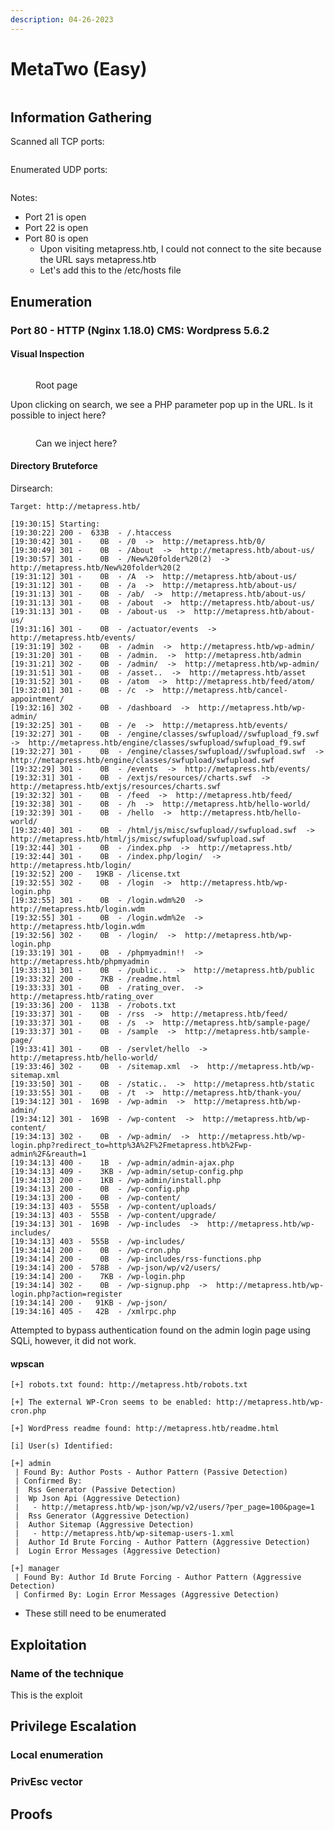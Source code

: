 ```yaml
---
description: 04-26-2023
---
```


# MetaTwo (Easy)

<figure><img src="../../../.gitbook/assets/MetaTwo.png" alt=""><figcaption></figcaption></figure>

## Information Gathering

Scanned all TCP ports:

```
```

Enumerated UDP ports:

```
```

Notes:

* Port 21 is open
* Port 22 is open
* Port 80 is open
  * Upon visiting metapress.htb, I could not connect to the site because the URL says metapress.htb
  * Let's add this to the /etc/hosts file

## Enumeration

### Port 80 - HTTP (Nginx 1.18.0) CMS: Wordpress 5.6.2

#### Visual Inspection

<figure><img src="../../../.gitbook/assets/image (9).png" alt=""><figcaption><p>Root page</p></figcaption></figure>

Upon clicking on search, we see a PHP parameter pop up in the URL. Is it possible to inject here?



<figure><img src="../../../.gitbook/assets/image (8).png" alt=""><figcaption><p>Can we inject here?</p></figcaption></figure>

#### Directory Bruteforce

Dirsearch:

```
Target: http://metapress.htb/

[19:30:15] Starting: 
[19:30:22] 200 -  633B  - /.htaccess
[19:30:42] 301 -    0B  - /0  ->  http://metapress.htb/0/
[19:30:49] 301 -    0B  - /About  ->  http://metapress.htb/about-us/
[19:30:57] 301 -    0B  - /New%20folder%20(2)  ->  http://metapress.htb/New%20folder%20(2
[19:31:12] 301 -    0B  - /A  ->  http://metapress.htb/about-us/
[19:31:12] 301 -    0B  - /a  ->  http://metapress.htb/about-us/
[19:31:13] 301 -    0B  - /ab/  ->  http://metapress.htb/about-us/
[19:31:13] 301 -    0B  - /about  ->  http://metapress.htb/about-us/
[19:31:13] 301 -    0B  - /about-us  ->  http://metapress.htb/about-us/
[19:31:16] 301 -    0B  - /actuator/events  ->  http://metapress.htb/events/
[19:31:19] 302 -    0B  - /admin  ->  http://metapress.htb/wp-admin/
[19:31:20] 301 -    0B  - /admin.  ->  http://metapress.htb/admin
[19:31:21] 302 -    0B  - /admin/  ->  http://metapress.htb/wp-admin/
[19:31:51] 301 -    0B  - /asset..  ->  http://metapress.htb/asset
[19:31:52] 301 -    0B  - /atom  ->  http://metapress.htb/feed/atom/
[19:32:01] 301 -    0B  - /c  ->  http://metapress.htb/cancel-appointment/
[19:32:16] 302 -    0B  - /dashboard  ->  http://metapress.htb/wp-admin/
[19:32:25] 301 -    0B  - /e  ->  http://metapress.htb/events/
[19:32:27] 301 -    0B  - /engine/classes/swfupload//swfupload_f9.swf  ->  http://metapress.htb/engine/classes/swfupload/swfupload_f9.swf
[19:32:27] 301 -    0B  - /engine/classes/swfupload//swfupload.swf  ->  http://metapress.htb/engine/classes/swfupload/swfupload.swf
[19:32:29] 301 -    0B  - /events  ->  http://metapress.htb/events/
[19:32:31] 301 -    0B  - /extjs/resources//charts.swf  ->  http://metapress.htb/extjs/resources/charts.swf
[19:32:32] 301 -    0B  - /feed  ->  http://metapress.htb/feed/
[19:32:38] 301 -    0B  - /h  ->  http://metapress.htb/hello-world/
[19:32:39] 301 -    0B  - /hello  ->  http://metapress.htb/hello-world/
[19:32:40] 301 -    0B  - /html/js/misc/swfupload//swfupload.swf  ->  http://metapress.htb/html/js/misc/swfupload/swfupload.swf
[19:32:44] 301 -    0B  - /index.php  ->  http://metapress.htb/
[19:32:44] 301 -    0B  - /index.php/login/  ->  http://metapress.htb/login/
[19:32:52] 200 -   19KB - /license.txt
[19:32:55] 302 -    0B  - /login  ->  http://metapress.htb/wp-login.php
[19:32:55] 301 -    0B  - /login.wdm%20  ->  http://metapress.htb/login.wdm
[19:32:55] 301 -    0B  - /login.wdm%2e  ->  http://metapress.htb/login.wdm
[19:32:56] 302 -    0B  - /login/  ->  http://metapress.htb/wp-login.php
[19:33:19] 301 -    0B  - /phpmyadmin!!  ->  http://metapress.htb/phpmyadmin
[19:33:31] 301 -    0B  - /public..  ->  http://metapress.htb/public
[19:33:32] 200 -    7KB - /readme.html
[19:33:33] 301 -    0B  - /rating_over.  ->  http://metapress.htb/rating_over
[19:33:36] 200 -  113B  - /robots.txt
[19:33:37] 301 -    0B  - /rss  ->  http://metapress.htb/feed/
[19:33:37] 301 -    0B  - /s  ->  http://metapress.htb/sample-page/
[19:33:37] 301 -    0B  - /sample  ->  http://metapress.htb/sample-page/
[19:33:41] 301 -    0B  - /servlet/hello  ->  http://metapress.htb/hello-world/
[19:33:46] 302 -    0B  - /sitemap.xml  ->  http://metapress.htb/wp-sitemap.xml
[19:33:50] 301 -    0B  - /static..  ->  http://metapress.htb/static
[19:33:55] 301 -    0B  - /t  ->  http://metapress.htb/thank-you/
[19:34:12] 301 -  169B  - /wp-admin  ->  http://metapress.htb/wp-admin/
[19:34:12] 301 -  169B  - /wp-content  ->  http://metapress.htb/wp-content/
[19:34:13] 302 -    0B  - /wp-admin/  ->  http://metapress.htb/wp-login.php?redirect_to=http%3A%2F%2Fmetapress.htb%2Fwp-admin%2F&reauth=1
[19:34:13] 400 -    1B  - /wp-admin/admin-ajax.php
[19:34:13] 409 -    3KB - /wp-admin/setup-config.php
[19:34:13] 200 -    1KB - /wp-admin/install.php
[19:34:13] 200 -    0B  - /wp-config.php
[19:34:13] 200 -    0B  - /wp-content/
[19:34:13] 403 -  555B  - /wp-content/uploads/
[19:34:13] 403 -  555B  - /wp-content/upgrade/
[19:34:13] 301 -  169B  - /wp-includes  ->  http://metapress.htb/wp-includes/
[19:34:13] 403 -  555B  - /wp-includes/
[19:34:14] 200 -    0B  - /wp-cron.php
[19:34:14] 200 -    0B  - /wp-includes/rss-functions.php
[19:34:14] 200 -  578B  - /wp-json/wp/v2/users/
[19:34:14] 200 -    7KB - /wp-login.php
[19:34:14] 302 -    0B  - /wp-signup.php  ->  http://metapress.htb/wp-login.php?action=register
[19:34:14] 200 -   91KB - /wp-json/
[19:34:16] 405 -   42B  - /xmlrpc.php
```

Attempted to bypass authentication found on the admin login page using SQLi, however, it did not work.

#### wpscan

```
[+] robots.txt found: http://metapress.htb/robots.txt

[+] The external WP-Cron seems to be enabled: http://metapress.htb/wp-cron.php

[+] WordPress readme found: http://metapress.htb/readme.html

[i] User(s) Identified:

[+] admin
 | Found By: Author Posts - Author Pattern (Passive Detection)
 | Confirmed By:
 |  Rss Generator (Passive Detection)
 |  Wp Json Api (Aggressive Detection)
 |   - http://metapress.htb/wp-json/wp/v2/users/?per_page=100&page=1
 |  Rss Generator (Aggressive Detection)
 |  Author Sitemap (Aggressive Detection)
 |   - http://metapress.htb/wp-sitemap-users-1.xml
 |  Author Id Brute Forcing - Author Pattern (Aggressive Detection)
 |  Login Error Messages (Aggressive Detection)

[+] manager
 | Found By: Author Id Brute Forcing - Author Pattern (Aggressive Detection)
 | Confirmed By: Login Error Messages (Aggressive Detection)
```

* These still need to be enumerated



## Exploitation

### Name of the technique

This is the exploit

## Privilege Escalation

### Local enumeration

### PrivEsc vector

## Proofs
